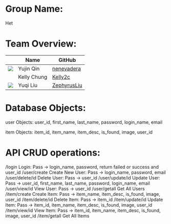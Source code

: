 # Group Name: 
Het

# Team Overview: 
| | Name | GitHub |
| ------------- |------------- | ------------- |
| ![](https://avatars.githubusercontent.com/u/71847172?s=48&v=4) | Yujin Qin | [nenevadera](https://github.com/nenevadera) |
| ![]() | Kelly Chung | [Kelly2c](https://github.com/Kelly2c) |
| ![](https://avatars.githubusercontent.com/u/58710754?s=40&v=4) | Yuqi Liu| [ZephyrusLiu](https://github.com/ZephyrusLiu) |

# Database Objects:

user Objects: 
user_id, first_name, last_name, password, login_name, email

item Objects: 
item_id, item_name, item_desc, is_found, image, user_id

# API CRUD operations:

/login              Login: Pass -> login_name, password, return failed or success and user_id
/user/create        Create New User: Pass -> login_name, password, email
/user/delete/id     Delete User: Pass -> user_id
/user/update/id     Update User: Pass -> user_id, first_name, last_name, password, login_name, email
/user/view/id       View User: Pass -> user_id
/user/getall        Get All Users
/item/create        Create Item: Pass -> item_name, item_desc, is_found, image, user_id
/item/delete/id     Delete Item: Pass -> item_id
/item/update/id     Update Item: Pass -> item_id, item_name, item_desc, is_found, image, user_id
/item/view/id       View Item: Pass -> item_id, item_name, item_desc, is_found, image, user_id
/item/getall        Get All Items
